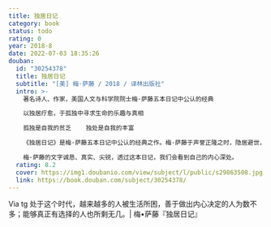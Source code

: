 ```yaml
---
title: 独居日记
category: book
status: todo
rating: 0
year: 2018-8
date: 2022-07-03 18:35:26
douban:
  id: "30254378"
  title: 独居日记
  subtitle: "[美] 梅·萨藤 / 2018 / 译林出版社"
  intro: >-
    著名诗人、作家，美国人文与科学院院士梅·萨藤五本日记中公认的经典

    以独居疗愈，于孤独中寻求生命的乐趣与真相

    孤独是自我的贫乏    独处是自我的丰富

    《独居日记》是梅·萨藤五本日记中公认的经典之作。梅·萨藤于声誉正隆之时，隐居避世，与内心搏斗，以独居疗愈。日记中，她时常谈论自己的思考和创作、恋情与友情，不断记下日常生活的琐事，和对变幻无常却又惊喜不断的四季的细致观察，这一切不断抚慰着她敏感、脆弱的内心。

    梅·萨藤的文字诚恳、真实、尖锐，透过这本日记，我们会看到自己的内心深处。
  rating: 8.2
  cover: https://img1.doubanio.com/view/subject/l/public/s29863508.jpg
  link: https://book.douban.com/subject/30254378/
---
```


Via tg 处于这个时代，越来越多的人被生活所困，善于做出内心决定的人为数不多；能够真正有选择的人也所剩无几。| 梅•萨藤『独居日记』